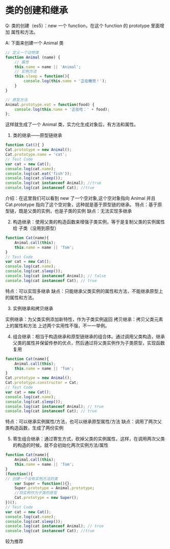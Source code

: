 # 类的创建和继承

Q: 类的创建（es5）：new 一个 function，在这个 function 的 prototype 里面增加
属性和方法。

A: 下面来创建一个 Animal 类

```js
// 定义一个动物类
function Animal (name) {
    // 属性
    this.name = name || 'Animal';
    // 实例方法
    this.sleep = function(){
        console.log(this.name + '正在睡觉！');
    }
}

// 原型方法
Animal.prototype.eat = function(food) {
    console.log(this.name + '正在吃：' + food);
};

```

这样就生成了一个 Animal 类，实力化生成对象后，有方法和属性。

1. 类的继承——原型链继承

```js
function Cat(){ }
Cat.prototype = new Animal();
Cat.prototype.name = 'cat';
// Test Code
var cat = new Cat();
console.log(cat.name);
console.log(cat.eat('fish'));
console.log(cat.sleep());
console.log(cat instanceof Animal); //true
console.log(cat instanceof Cat); //true
```

介绍：在这里我们可以看到 new 了一个空对象,这个空对象指向 Animal 并且
Cat.prototype 指向了这个空对象，这种就是基于原型链的继承。
特点：基于原型链，既是父类的实例，也是子类的实例
缺点：无法实现多继承

2. 构造继承：使用父类的构造函数来增强子类实例，等于是复制父类的实例属性给
子类（没用到原型）

```js
function Cat(name){
    Animal.call(this);
    this.name = name || 'Tom';
}
// Test Code
var cat = new Cat();
console.log(cat.name);
console.log(cat.sleep());
console.log(cat instanceof Animal); // false
console.log(cat instanceof Cat); // true
```

特点：可以实现多继承
缺点：只能继承父类实例的属性和方法，不能继承原型上的属性和方法。

3. 实例继承和拷贝继承

实例继承：为父类实例添加新特性，作为子类实例返回
拷贝继承：拷贝父类元素上的属性和方法
上述两个实用性不强，不一一举例。

4. 组合继承：相当于构造继承和原型链继承的组合体。通过调用父类构造，继承父类的属性并保留传参的优点，然后通过将父类实例作为子类原型，实现函数复用

```js
function Cat(name){
    Animal.call(this);
    this.name = name || 'Tom';
}
Cat.prototype = new Animal();
Cat.prototype.constructor = Cat;
// Test Code
var cat = new Cat();
console.log(cat.name);
console.log(cat.sleep());
console.log(cat instanceof Animal); // true
console.log(cat instanceof Cat); // true
```

特点：可以继承实例属性/方法，也可以继承原型属性/方法
缺点：调用了两次父类构造函数，生成了两份实例

5. 寄生组合继承：通过寄生方式，砍掉父类的实例属性，这样，在调用两次父类的构造的时候，就不会初始化两次实例方法/属性

```js
function Cat(name){
    Animal.call(this);
    this.name = name || 'Tom';
}
(function(){
// 创建一个没有实例方法的类
    var Super = function(){};
    Super.prototype = Animal.prototype;
    //将实例作为子类的原型
    Cat.prototype = new Super();
})();
// Test Code
var cat = new Cat();
console.log(cat.name);
console.log(cat.sleep());
console.log(cat instanceof Animal); // true
console.log(cat instanceof Cat); //true
```
较为推荐